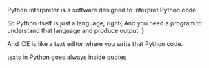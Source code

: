 Python Interpreter is a software designed to interpret Python code.

So Python itself is just a language, right{
And you need a program to understand that language and produce output.
}

And IDE is like a text editor where you write that Python code.

texts in Python goes always inside quotes
